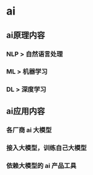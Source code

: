 # ai

## ai原理内容

### NLP > 自然语言处理

### ML > 机器学习

### DL > 深度学习

## ai应用内容

### 各厂商 ai 大模型

### 接入大模型，训练自己大模型

### 依赖大模型的 ai 产品工具